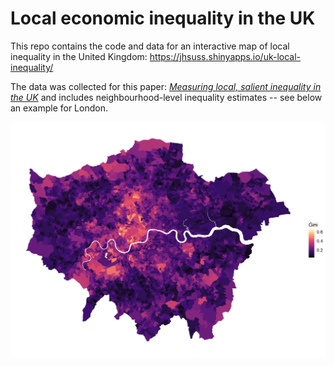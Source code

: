 # Local economic inequality in the UK

This repo contains the code and data for an interactive map of local inequality in the United Kingdom: https://jhsuss.shinyapps.io/uk-local-inequality/

The data was collected for this paper: [*Measuring local, salient inequality in the UK*](https://papers.ssrn.com/sol3/papers.cfm?abstract_id=3958731) and includes neighbourhood-level inequality estimates -- see below an example for London.

![London Inequality](london_inequality.png)

